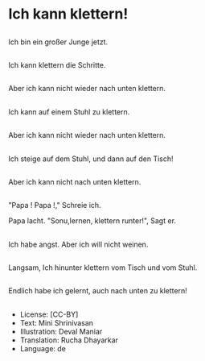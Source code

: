 # Ich kann klettern!

##
Ich bin ein großer Junge jetzt.

##
Ich kann klettern die Schritte.

##
Aber ich kann nicht wieder nach unten klettern.

##
Ich kann auf einem Stuhl zu klettern.

##
Aber ich kann nicht wieder nach unten klettern.

##
Ich steige auf dem Stuhl, und dann auf den Tisch!

##
Aber ich kann nicht nach unten klettern.

##
"Papa ! Papa !," Schreie ich.

Papa lacht. "Sonu,lernen, klettern runter!", Sagt er.

##
Ich habe angst. Aber ich will nicht weinen.

##
Langsam, Ich hinunter klettern vom Tisch und vom Stuhl.

##
Endlich habe ich gelernt, auch nach unten zu klettern!

##
* License: [CC-BY]
* Text: Mini Shrinivasan
* Illustration: Deval Maniar
* Translation: Rucha Dhayarkar
* Language: de
